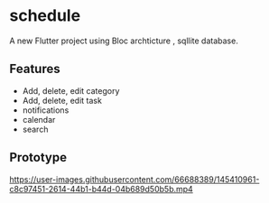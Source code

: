 # schedule

A new Flutter project using Bloc archticture , sqllite database.

## Features
- Add, delete, edit category
- Add, delete, edit task
- notifications
- calendar
- search

## Prototype
https://user-images.githubusercontent.com/66688389/145410961-c8c97451-2614-44b1-b44d-04b689d50b5b.mp4

